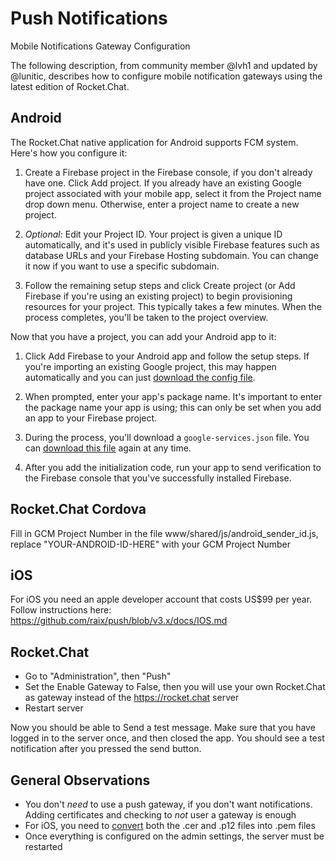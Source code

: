 # Push Notifications

Mobile Notifications Gateway Configuration

The following description, from community member @lvh1 and updated by @lunitic, describes how to configure mobile notification gateways using the latest edition of Rocket.Chat.

## Android

The Rocket.Chat native application for Android supports FCM system. Here's how you configure it:

1. Create a Firebase project in the Firebase console, if you don't already have one. Click Add project. If you already have an existing Google project associated with your mobile app, select it from the Project name drop down menu. Otherwise, enter a project name to create a new project.

2. *Optional:* Edit your Project ID. Your project is given a unique ID automatically, and it's used in publicly visible Firebase features such as database URLs and your Firebase Hosting subdomain. You can change it now if you want to use a specific subdomain.

3. Follow the remaining setup steps and click Create project (or Add Firebase if you're using an existing project) to begin provisioning resources for your project. This typically takes a few minutes. When the process completes, you'll be taken to the project overview.

Now that you have a project, you can add your Android app to it:

1. Click Add Firebase to your Android app and follow the setup steps. If you're importing an existing Google project, this may happen automatically and you can just [download the config file](http://support.google.com/firebase/answer/7015592).

2. When prompted, enter your app's package name. It's important to enter the package name your app is using; this can only be set when you add an app to your Firebase project.

3. During the process, you'll download a `google-services.json` file. You can [download this file](http://support.google.com/firebase/answer/7015592) again at any time.

4. After you add the initialization code, run your app to send verification to the Firebase console that you've successfully installed Firebase.

## Rocket.Chat Cordova

Fill in GCM Project Number in the file www/shared/js/android_sender_id.js, replace "YOUR-ANDROID-ID-HERE" with your GCM Project Number

## iOS

For iOS you need an apple developer account that costs US$99 per year. Follow instructions here: <https://github.com/raix/push/blob/v3.x/docs/IOS.md>

## Rocket.Chat

- Go to "Administration", then "Push"
- Set the Enable Gateway to False, then you will use your own Rocket.Chat as gateway instead of the <https://rocket.chat> server
- Restart server

Now you should be able to Send a test message. Make sure that you have logged in to the server once, and then closed the app.
You should see a test notification after you pressed the send button.

## General Observations

- You don't *need* to use a push gateway, if you don't want notifications. Adding certificates and checking to *not* user a gateway is enough
- For iOS, you need to [convert](https://github.com/raix/push/blob/master/docs/IOS.md) both the .cer and .p12 files into .pem files
- Once everything is configured on the admin settings, the server must be restarted
